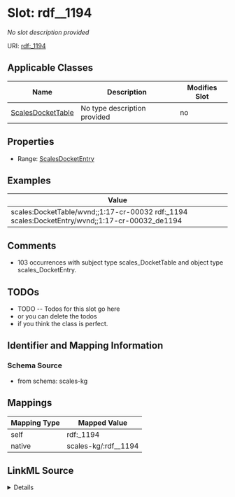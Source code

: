 

# Slot: rdf__1194


_No slot description provided_





URI: [rdf:_1194](http://www.w3.org/1999/02/22-rdf-syntax-ns#_1194)



<!-- no inheritance hierarchy -->





## Applicable Classes

| Name | Description | Modifies Slot |
| --- | --- | --- |
| [ScalesDocketTable](../classes/ScalesDocketTable.md) | No type description provided |  no  |







## Properties

* Range: [ScalesDocketEntry](../classes/ScalesDocketEntry.md)






## Examples

| Value |
| --- |
| scales:DocketTable/wvnd;;1:17-cr-00032 rdf:_1194 scales:DocketEntry/wvnd;;1:17-cr-00032_de1194 |

## Comments

* 103 occurrences with subject type scales_DocketTable and object type scales_DocketEntry.

## TODOs

* TODO -- Todos for this slot go here
* or you can delete the todos
* if you think the class is perfect.

## Identifier and Mapping Information







### Schema Source


* from schema: scales-kg




## Mappings

| Mapping Type | Mapped Value |
| ---  | ---  |
| self | rdf:_1194 |
| native | scales-kg/:rdf__1194 |




## LinkML Source

<details>
```yaml
name: rdf__1194
description: No slot description provided
todos:
- TODO -- Todos for this slot go here
- or you can delete the todos
- if you think the class is perfect.
comments:
- 103 occurrences with subject type scales_DocketTable and object type scales_DocketEntry.
examples:
- value: scales:DocketTable/wvnd;;1:17-cr-00032 rdf:_1194 scales:DocketEntry/wvnd;;1:17-cr-00032_de1194
from_schema: scales-kg
rank: 1000
slot_uri: rdf:_1194
alias: rdf__1194
domain_of:
- scales_DocketTable
range: scales_DocketEntry

```
</details>